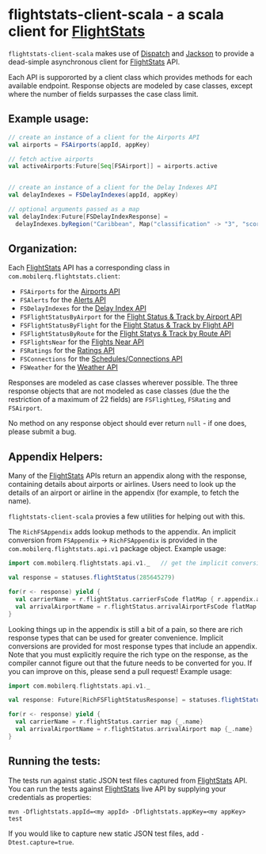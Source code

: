 # flightstats-client-scala - a scala client for [FlightStats][1]

`flightstats-client-scala` makes use of [Dispatch][2] and [Jackson][3]
to provide a dead-simple asynchronous client for [FlightStats][1] API.

Each API is suppororted by a client class which provides methods for each
available endpoint.  Response objects are modeled by case classes, except
where the number of fields surpasses the case class limit.

## Example usage:

```scala
// create an instance of a client for the Airports API
val airports = FSAirports(appId, appKey)

// fetch active airports
val activeAirports:Future[Seq[FSAirport]] = airports.active


// create an instance of a client for the Delay Indexes API
val delayIndexes = FSDelayIndexes(appId, appKey)

// optional arguments passed as a map
val delayIndex:Future[FSDelayIndexResponse] =
  delayIndexes.byRegion("Caribbean", Map("classification" -> "3", "score" -> "3"))
```

## Organization:

Each [FlightStats][1] API has a corresponding class in `com.mobilerq.flightstats.client`:

  * `FSAirports` for the [Airports API](https://developer.flightstats.com/api-docs/airports/v1)
  * `FSAlerts` for the [Alerts API](https://developer.flightstats.com/api-docs/alerts/v1)
  * `FSDelayIndexes` for the [Delay Index API](https://developer.flightstats.com/api-docs/delayindex/v1)
  * `FSFlightStatusByAirport` for the [Flight Status & Track by Airport API](https://developer.flightstats.com/api-docs/flightstatus/v2/airport)
  * `FSFlightStatusByFlight` for the [Flight Status & Track by Flight API](https://developer.flightstats.com/api-docs/flightstatus/v2/flight)
  * `FSFlightStatusByRoute` for the [Flight Statys & Track by Route API](https://developer.flightstats.com/api-docs/flightstatus/v2/route)
  * `FSFlightsNear` for the [Flights Near API](https://developer.flightstats.com/api-docs/flightstatus/v2/flightsNear)
  * `FSRatings` for the [Ratings API](https://developer.flightstats.com/api-docs/ratings/v1)
  * `FSConnections` for the [Schedules/Connections API](https://developer.flightstats.com/api-docs/connections/v1)
  * `FSWeather` for the [Weather API](https://developer.flightstats.com/api-docs/weather/v1)

Responses are modeled as case classes wherever possible.  The three response objects that are not modeled as case classes (due the the restriction of a maximum of 22 fields) are `FSFlightLeg`, `FSRating` and `FSAirport`.

No method on any response object should ever return `null` - if one does, please submit a bug.

## Appendix Helpers:

Many of the [FlightStats][1] APIs return an appendix along with the response, containing
details about airports or airlines.  Users need to look up the details of an airport or
airline in the appendix (for example, to fetch the name).

`flightstats-client-scala` provies a few utilities for helping out with this.

The `RichFSAppendix` adds lookup methods to the appendix.  An implicit conversion from
`FSAppendix` -> `RichFSAppendix` is provided in the `com.mobilerq.flightstats.api.v1` package
object.  Example usage:

```scala
import com.mobilerq.flightstats.api.v1._   // get the implicit conversions

val response = statuses.flightStatus(285645279)

for(r <- response) yield {
  val carrierName = r.flightStatus.carrierFsCode flatMap { r.appendix.airlinesMap.get(_) }
  val arrivalAirportName = r.flightStatus.arrivalAirportFsCode flatMap { r.appendix.airportsMap.get(_) }
}
```

Looking things up in the appendix is still a bit of a pain, so there are rich response types
that can be used for greater convenience.  Implicit conversions are provided for most response
types that include an appendix.  Note that you must explicitly require the rich type on the
response, as the compiler cannot figure out that the future needs to be converted for you.  If
you can improve on this, please send a pull request!  Example usage:

```scala
import com.mobilerq.flightstats.api.v1._

val response: Future[RichFSFlightStatusResponse] = statuses.flightStatus(285645279)

for(r <- response) yield {
  val carrierName = r.flightStatus.carrier map {_.name}
  val arrivalAirportName = r.flightStatus.arrivalAirport map {_.name}
}
```

## Running the tests:

The tests run against static JSON test files captured from [FlightStats][1] API.  You can run the tests against [FlightStats][1] live API by supplying your credentials as properties:

```
mvn -Dflightstats.appId=<my appId> -Dflightstats.appKey=<my appKey> test
```

If you would like to capture new static JSON test files, add `-Dtest.capture=true`.

[1]: https://developer.flightstats.com/api-docs/
[2]: https://github.com/dispatch/reboot
[3]: http://jackson.codehaus.org
[4]: http://dispatch.databinder.net/Dispatch.html
